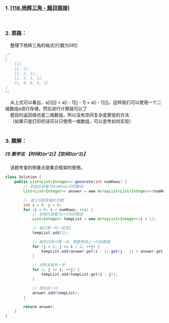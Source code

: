 ### 1. [[118.杨辉三角 - 题目链接]](https://leetcode-cn.com/problems/pascals-triangle/)
<br>

### 2. 思路：<br>
&nbsp;&nbsp;&nbsp;&nbsp;整理下杨辉三角的格式(行数为5时)
```java
/*
[
    [1],
    [1, 1],
    [1, 2, 1],
    [1, 3, 3, 1],
    [1, 4, 6, 4, 1]
]
*/
```
&nbsp;&nbsp;&nbsp;&nbsp;从上式可以看出，a[i][j] = a[i - 1][j - 1] + a[i - 1][j]，这样我们可以使用一个二维数组a进行存储，然后进行计算就可以了<br>
&nbsp;&nbsp;&nbsp;&nbsp;题目的返回值也是二维数组，所以没有空间复杂度更低的方法<br>
&nbsp;&nbsp;&nbsp;&nbsp;（如果只是打印的话可以只使用一维数组，可以思考如何实现）<br>
<br>

### 3. 题解：<br>
##### (1) 数学法 【时间O(n^2)】【空间O(n^2)】<br>
&nbsp;&nbsp;&nbsp;&nbsp;该题考查的侧重点是集合框架的使用。

```java
class Solution {
    public List<List<Integer>> generate(int numRows) {
        // 初始化容量为numRows行的数组
        List<List<Integer>> answer = new ArrayList<List<Integer>>(numRows);

        // 减少分配变量的次数
        int i = 0, j = 0;
        for (i = 0; i < numRows; ++i) {
            // 初始化容量为i+1列的数组
            List<Integer> tempList = new ArrayList<Integer>(i + 1);

            // 每行第一列一定是1
            tempList.add(1);

            // 每列只用计算一半，需要使用上一行的数据
            for (j = 1; j <= i / 2; ++j) {
                tempList.add(answer.get(i - 1).get(j - 1) + answer.get(i - 1).get(j));
            }

            // 对称复制另一半
            for (; j <= i; ++j) {
                tempList.add(tempList.get(i - j));
            }

            // 添加这一行
            answer.add(tempList);
        }

        return answer;
    }
}
```